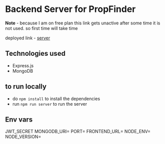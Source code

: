 # Backend Server for PropFinder

**Note** - because I am on free plan this link gets unactive after some time it is not used. so first time will take time

deployed link - [server](https://reunion-api-xq0y.onrender.com/api)

## Technologies used

- Express.js
- MongoDB

## to run locally

- do `npm install` to install the dependencies
- run `npm run server` to run the server

## Env vars

JWT_SECRET
MONGODB_URI=
PORT=
FRONTEND_URL=
NODE_ENV=
NODE_VERSION=
